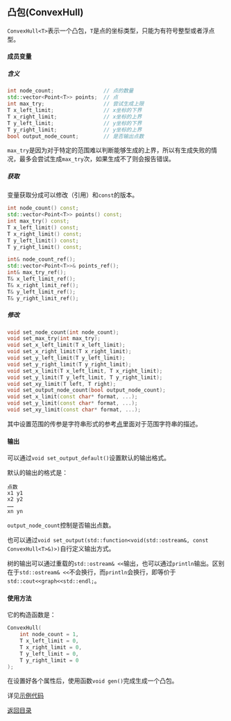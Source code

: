 ## 凸包(ConvexHull)

`ConvexHull<T>`表示一个凸包，`T`是点的坐标类型，只能为有符号整型或者浮点型。

#### 成员变量

##### 含义

```cpp
int node_count;                // 点的数量
std::vector<Point<T>> points;  // 点
int max_try;                   // 尝试生成上限
T x_left_limit;                // x坐标的下界
T x_right_limit;               // x坐标的上界
T y_left_limit;                // y坐标的下界
T y_right_limit;               // y坐标的上界
bool output_node_count;        // 是否输出点数
```

`max_try`是因为对于特定的范围难以判断能够生成的上界，所以有生成失败的情况，最多会尝试生成`max_try`次，如果生成不了则会报告错误。

##### 获取

变量获取分成可以修改（引用）和`const`的版本。

```cpp
int node_count() const;
std::vector<Point<T>> points() const;
int max_try() const;
T x_left_limit() const;
T x_right_limit() const;
T y_left_limit() const;
T y_right_limit() const;

int& node_count_ref();
std::vector<Point<T>>& points_ref();
int& max_try_ref();
T& x_left_limit_ref();
T& x_right_limit_ref();
T& y_left_limit_ref();
T& y_right_limit_ref();
```

##### 修改

```cpp
void set_node_count(int node_count);
void set_max_try(int max_try);
void set_x_left_limit(T x_left_limit);
void set_x_right_limit(T x_right_limit);
void set_y_left_limit(T y_left_limit);
void set_y_right_limit(T y_right_limit);
void set_x_limit(T x_left_limit, T x_right_limit);
void set_y_limit(T y_left_limit, T y_right_limit);
void set_xy_limit(T left, T right);
void set_output_node_count(bool output_node_count);
void set_x_limit(const char* format, ...);
void set_y_limit(const char* format, ...);
void set_xy_limit(const char* format, ...);
```

其中设置范围的传参是字符串形式的参考[点](./point.md)里面对于范围字符串的描述。

#### 输出

可以通过`void set_output_default()`设置默认的输出格式。

默认的输出的格式是：

```
点数
x1 y1
x2 y2
……
xn yn
```

`output_node_count`控制是否输出点数。

也可以通过`void set_output(std::function<void(std::ostream&, const ConvexHull<T>&)>)`自行定义输出方式。

树的输出可以通过重载的`std::ostream& <<`输出，也可以通过`println`输出。区别在于`std::ostream& <<`不会换行，而`println`会换行，即等价于`std::cout<<graph<<std::endl;`。

#### 使用方法

它的构造函数是：

```cpp
ConvexHull(
    int node_count = 1, 
    T x_left_limit = 0, 
    T x_right_limit = 0, 
    T y_left_limit = 0, 
    T y_right_limit = 0
);
```

在设置好各个属性后，使用函数`void gen()`完成生成一个凸包。

详见[示例代码](../../../examples/rand_convex_hull.cpp)

[返回目录](../../home.md)